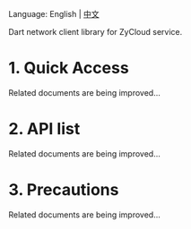 Language: English | [中文](https://github.com/yangfanyu/zycloud_client/blob/main/README.zh-cn.md)

Dart network client library for ZyCloud service.

# 1. Quick Access

Related documents are being improved...

# 2. API list

Related documents are being improved...

# 3. Precautions

Related documents are being improved...